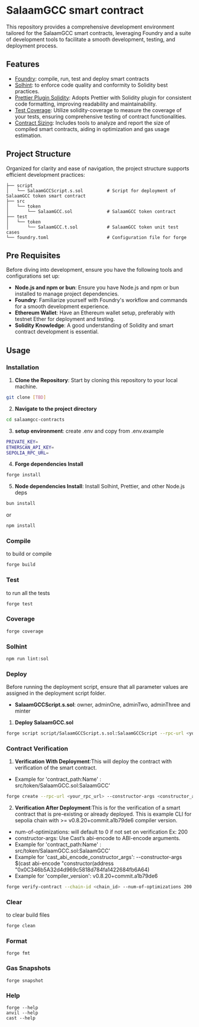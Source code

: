# SalaamGCC smart contract

This repository provides a comprehensive development environment tailored for the SalaamGCC smart contracts, leveraging
Foundry and a suite of development tools to facilitate a smooth development, testing, and deployment process.

## Features

- [Foundry](https://book.getfoundry.sh/): compile, run, test and deploy smart contracts
- [Solhint](https://github.com/protofire/solhint): to enforce code quality and conformity to Solidity best practices.
- [Prettier Plugin Solidity](https://github.com/prettier-solidity/prettier-plugin-solidity): Adopts Prettier with
  Solidity plugin for consistent code formatting, improving readability and maintainability.
- [Test Coverage](https://github.com/sc-forks/solidity-coverage): Utilize solidity-coverage to measure the coverage of
  your tests, ensuring comprehensive testing of contract functionalities.
- [Contract Sizing](https://github.com/ItsNickBarry/hardhat-contract-sizer): Includes tools to analyze and report the
  size of compiled smart contracts, aiding in optimization and gas usage estimation.

## Project Structure

Organized for clarity and ease of navigation, the project structure supports efficient development practices:

```plaintext
├── script
│   └── SalaamGCCScript.s.sol         # Script for deployment of SalaamGCC token smart contract
├── src
│   └── token
│       └── SalaamGCC.sol             # SalaamGCC token contract
├── test
│   └── token
│       └── SalaamGCC.t.sol           # SalaamGCC token unit test cases
└── foundry.toml                      # Configuration file for forge
```

## Pre Requisites

Before diving into development, ensure you have the following tools and configurations set up:

- **Node.js and npm or bun**: Ensure you have Node.js and npm or bun installed to manage project dependencies.
- **Foundry**: Familiarize yourself with Foundry's workflow and commands for a smooth development experience.
- **Ethereum Wallet**: Have an Ethereum wallet setup, preferably with testnet Ether for deployment and testing.
- **Solidity Knowledge**: A good understanding of Solidity and smart contract development is essential.

## Usage

### Installation

1. **Clone the Repository**: Start by cloning this repository to your local machine.

```sh
git clone [TBD]
```

2. **Navigate to the project directory**

```sh
cd salaamgcc-contracts
```

3. **setup environment**: create .env and copy from .env.example

```sh
PRIVATE_KEY=
ETHERSCAN_API_KEY=
SEPOLIA_RPC_URL=
```

4. **Forge dependencies Install**

```sh
forge install
```

5. **Node dependencies Install**: Install Solhint, Prettier, and other Node.js deps

```sh
bun install
```

or

```sh
npm install
```

### Compile

to build or compile

```sh
forge build
```

### Test

to run all the tests

```sh
forge test
```

### Coverage

```sh
forge coverage
```

### Solhint

```sh
npm run lint:sol
```

### Deploy

Before running the deployment script, ensure that all parameter values are assigned in the deployment script folder.

- **SalaamGCCScript.s.sol**: owner, adminOne, adminTwo, adminThree and minter

1. **Deploy SalaamGCC.sol**

```sh
forge script script/SalaamGCCScript.s.sol:SalaamGCCScript --rpc-url <your_rpc_url> --broadcast
```

### Contract Verification

1. **Verification With Deployment**:This will deploy the contract with verification of the smart contract.

- Example for 'contract_path:Name' : src/token/SalaamGCC.sol:SalaamGCC'

```sh
forge create --rpc-url <your_rpc_url> --constructor-args <constructor_args> --private-key <your_private_key> --etherscan-api-key <etherscan_api_key> --verify <contract_path:Name>
```

2. **Verification After Deployment**:This is for the verification of a smart contract that is pre-existing or already
   deployed. This is example CLI for sepolia chain with >= v0.8.20+commit.a1b79de6 compiler version.

- num-of-optimizations: will default to 0 if not set on verification Ex: 200
- constructor-args: Use Cast’s abi-encode to ABI-encode arguments.
- Example for 'contract_path:Name' : src/token/SalaamGCC.sol:SalaamGCC'
- Example for 'cast_abi_encode_constructor_args': --constructor-args $(cast abi-encode "constructor(address
  "0x0C346b5A32d4d969c5818d784fa1422684fb6A64)
- Example for 'compiler_version': v0.8.20+commit.a1b79de6

```sh
forge verify-contract --chain-id <chain_id> --num-of-optimizations 200 --compiler-version <compiler_version> --constructor-args  <cast_abi_encode_constructor_args> --etherscan-api-key <etherscan_api_key> <contract_address> <contract_path:Name> --watch
```

### Clear

to clear build files

```sh
forge clean
```

### Format

```shell
forge fmt
```

### Gas Snapshots

```shell
forge snapshot
```

### Help

```shell
forge --help
anvil --help
cast --help
```
